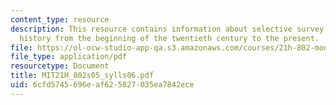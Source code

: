 ```yaml
---
content_type: resource
description: This resource contains information about selective survey of Latin American
  history from the beginning of the twentieth century to the present.
file: https://ol-ocw-studio-app-qa.s3.amazonaws.com/courses/21h-802-modern-latin-america-1808-present-revolution-dictatorship-democracy-spring-2005/6cfd5745696eaf625827035ea7842ece_MIT21H_802s05_sylls06.pdf
file_type: application/pdf
resourcetype: Document
title: MIT21H_802s05_sylls06.pdf
uid: 6cfd5745-696e-af62-5827-035ea7842ece
---
```

